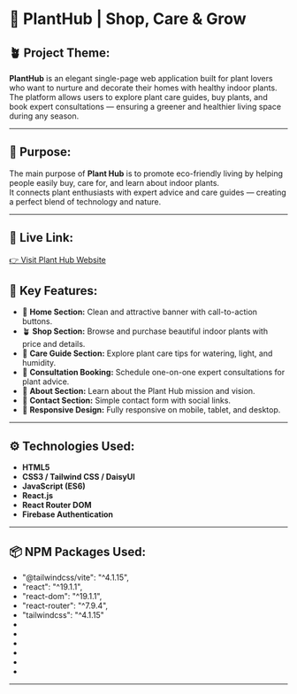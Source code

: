 # 🌱 PlantHub | Shop, Care & Grow

## 🪴 Project Theme:
**PlantHub** is an elegant single-page web application built for plant lovers who want to nurture and decorate their homes with healthy indoor plants. The platform allows users to explore plant care guides, buy plants, and book expert consultations — ensuring a greener and healthier living space during any season.

---

## 🎯 Purpose:
The main purpose of **Plant Hub** is to promote eco-friendly living by helping people easily buy, care for, and learn about indoor plants.  
It connects plant enthusiasts with expert advice and care guides — creating a perfect blend of technology and nature.

---

## 🔗 Live Link:
[👉 Visit Plant Hub Website](link)

## 🌿 Key Features:
- 🏡 **Home Section:** Clean and attractive banner with call-to-action buttons.  
- 🪴 **Shop Section:** Browse and purchase beautiful indoor plants with price and details.  
- 🌸 **Care Guide Section:** Explore plant care tips for watering, light, and humidity.  
- 🌼 **Consultation Booking:** Schedule one-on-one expert consultations for plant advice.  
- 🌳 **About Section:** Learn about the Plant Hub mission and vision.  
- 💬 **Contact Section:** Simple contact form with social links.  
- 🌿 **Responsive Design:** Fully responsive on mobile, tablet, and desktop. 

---

## ⚙️ Technologies Used:
- **HTML5**  
- **CSS3 / Tailwind CSS / DaisyUI**  
- **JavaScript (ES6)**  
- **React.js**  
- **React Router DOM**  
- **Firebase Authentication**  

---

## 📦 NPM Packages Used:
-    "@tailwindcss/vite": "^4.1.15",
-    "react": "^19.1.1",
-    "react-dom": "^19.1.1",
-    "react-router": "^7.9.4",
-    "tailwindcss": "^4.1.15"
-
-
-
-
-
-

---